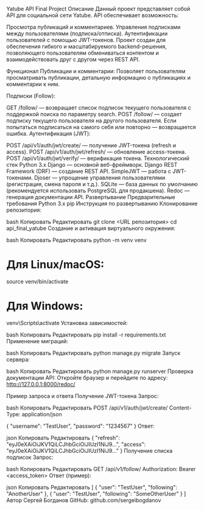 Yatube API Final Project
Описание
Данный проект представляет собой API для социальной сети Yatube. API обеспечивает возможность:

Просмотра публикаций и комментариев.
Управления подписками между пользователями (подписка/отписка).
Аутентификации пользователей с помощью JWT-токенов.
Проект создан для обеспечения гибкого и масштабируемого backend-решения, позволяющего пользователям обмениваться контентом и взаимодействовать друг с другом через REST API.

Функционал
Публикации и комментарии:
Позволяет пользователям просматривать публикации, детальную информацию о публикациях и комментарии к ним.

Подписки (Follow):

GET /follow/ — возвращает список подписок текущего пользователя с поддержкой поиска по параметру search.
POST /follow/ — создает подписку текущего пользователя на другого пользователя. Если попытаться подписаться на самого себя или повторно — возвращается ошибка.
Аутентификация (JWT):

POST /api/v1/auth/jwt/create/ — получение JWT-токена (refresh и access).
POST /api/v1/auth/jwt/refresh/ — обновление access-токена.
POST /api/v1/auth/jwt/verify/ — верификация токена.
Технологический стек
Python 3.x
Django — основной веб-фреймворк.
Django REST Framework (DRF) — создание REST API.
SimpleJWT — работа с JWT-токенами.
Djoser — упрощение управления пользователями (регистрация, смена пароля и т.д.).
SQLite — база данных по умолчанию (рекомендуется использовать PostgreSQL для продакшена).
Redoc — генерация документации API.
Развертывание
Предварительные требования
Python 3.x
pip
Инструкция по развертыванию
Клонирование репозитория:

bash
Копировать
Редактировать
git clone <URL репозитория>
cd api_final_yatube
Создание и активация виртуального окружения:

bash
Копировать
Редактировать
python -m venv venv
# Для Linux/macOS:
source venv/bin/activate
# Для Windows:
venv\Scripts\activate
Установка зависимостей:

bash
Копировать
Редактировать
pip install -r requirements.txt
Применение миграций:

bash
Копировать
Редактировать
python manage.py migrate
Запуск сервера:

bash
Копировать
Редактировать
python manage.py runserver
Проверка документации API: Откройте браузер и перейдите по адресу: http://127.0.0.1:8000/redoc/

Пример запроса и ответа
Получение JWT-токена
Запрос:

bash
Копировать
Редактировать
POST /api/v1/auth/jwt/create/
Content-Type: application/json

{
  "username": "TestUser",
  "password": "1234567"
}
Ответ:

json
Копировать
Редактировать
{
  "refresh": "eyJ0eXAiOiJKV1QiLCJhbGciOiJIUzI1NiJ9...",
  "access": "eyJ0eXAiOiJKV1QiLCJhbGciOiJIUzI1NiJ9..."
}
Получение списка подписок
Запрос:

bash
Копировать
Редактировать
GET /api/v1/follow/
Authorization: Bearer <access_token>
Ответ (пример):

json
Копировать
Редактировать
[
  {
    "user": "TestUser",
    "following": "AnotherUser"
  },
  {
    "user": "TestUser",
    "following": "SomeOtherUser"
  }
]
Автор
Сергей Богданов
GitHub: github.com/sergeibogdanov

